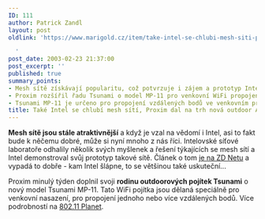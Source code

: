 ```yaml
---
ID: 111
author: Patrick Zandl
layout: post
oldlink: 'https://www.marigold.cz/item/take-intel-se-chlubi-mesh-siti-proxim-dal-na-trh-nova-outdoor-apcka

  '
post_date: 2003-02-23 21:37:00
post_excerpt: ''
published: true
summary_points:
- Mesh sítě získávají popularitu, což potvrzuje i zájem a prototyp Intelu.
- Proxim rozšířil řadu Tsunami o model MP-11 pro venkovní WiFi propojení.
- Tsunami MP-11 je určeno pro propojení vzdálených bodů ve venkovním prostředí.
title: Také Intel se chlubí mesh sítí, Proxim dal na trh nová outdoor APčka
---
```


<p>
<STRONG>Mesh sítě jsou stále atraktivnější</STRONG> a když je vzal na vědomí i Intel, asi to fakt bude k něčemu dobré, může si nyní mnoho z nás říci. Intelovské síťové laboratoře odhalily několik svých myšlenek a řešení týkajících se mesh sítí a Intel demonstroval svůj prototyp takové sítě. Článek o tom <A href="http://zdnet.com.com/2100-1103-985502.html" target=_blank>je na ZD Netu</A> a vypadá to dobře - kam Intel šlápne, to se většinou také uskuteční...</p>

<p>
Proxim minulý týden doplnil svoji <STRONG>rodinu outdoorových pojítek Tsunami</STRONG> o nový model Tsunami MP-11. Tato WiFi pojítka jsou dělaná speciálně pro venkovní nasazení, pro propojení jednoho nebo více vzdálených bodů. Více podrobností na <A href="http://www.80211-planet.com/news/article.php/1587431" target=_blank>802.11 Planet</A>.</p>